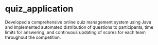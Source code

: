 # quiz_application

Developed a comprehensive online quiz management system using Java and implemented automated distribution of questions to participants, time limits for answering, and continuous updating of scores for each team throughout the competition.

